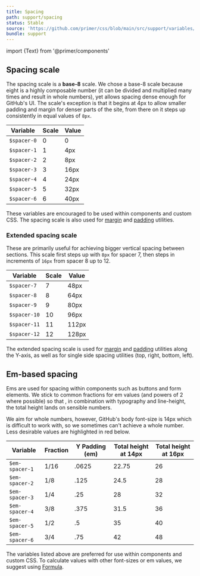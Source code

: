 ```yaml
---
title: Spacing
path: support/spacing
status: Stable
source: 'https://github.com/primer/css/blob/main/src/support/variables/layout.scss'
bundle: support
---
```


import {Text} from '@primer/components'

## Spacing scale

The spacing scale is a **base-8** scale. We chose a base-8 scale because eight is a highly composable number (it can be divided and multiplied many times and result in whole numbers), yet allows spacing dense enough for GitHub's UI. The scale's exception is that it begins at 4px to allow smaller padding and margin for denser parts of the site, from there on it steps up consistently in equal values of `8px`.

| Variable    | Scale | Value |
| ----------- | ----- | ----- |
| `$spacer-0` | 0     | 0     |
| `$spacer-1` | 1     | 4px   |
| `$spacer-2` | 2     | 8px   |
| `$spacer-3` | 3     | 16px  |
| `$spacer-4` | 4     | 24px  |
| `$spacer-5` | 5     | 32px  |
| `$spacer-6` | 6     | 40px  |

These variables are encouraged to be used within components and custom CSS. The spacing scale is also used for [margin](/utilities/margin) and [padding](/utilities/padding) utilities.

### Extended spacing scale

These are primarily useful for achieving bigger vertical spacing between sections. This scale first steps up with `8px` for spacer 7, then steps in increments of `16px` from spacer 8 up to 12.

| Variable     | Scale | Value |
| ------------ |-------|-------|
| `$spacer-7`  | 7     | 48px  |
| `$spacer-8`  | 8     | 64px  |
| `$spacer-9`  | 9     | 80px  |
| `$spacer-10` | 10    | 96px  |
| `$spacer-11` | 11    | 112px |
| `$spacer-12` | 12    | 128px |

The extended spacing scale is used for [margin](/utilities/margin) and [padding](/utilities/padding) utilities along the Y-axis, as well as for single side spacing utilities (top, right, bottom, left).

## Em-based spacing

Ems are used for spacing within components such as buttons and form elements. We stick to common fractions for em values (and powers of 2 where possible) so that , in combination with typography and line-height, the total height lands on sensible numbers.

We aim for whole numbers, however, GitHub's body font-size is 14px which is difficult to work with, so we sometimes can't achieve a whole number. Less desirable values are highlighted in <Text color="red.5">red</Text> below.

| Variable       | Fraction | Y Padding (em) | Total height at 14px             | Total height at 16px |
| -------------- | -------- | -------------- | -------------------------------- | -------------------- |
| `$em-spacer-1` | 1/16     | .0625          | <Text color="red.5">22.75</Text> | 26                   |
| `$em-spacer-2` | 1/8      | .125           | <Text color="red.5">24.5</Text>  | 28                   |
| `$em-spacer-3` | 1/4      | .25            | 28                               | 32                   |
| `$em-spacer-4` | 3/8      | .375           | <Text color="red.5">31.5</Text>  | 36                   |
| `$em-spacer-5` | 1/2      | .5             | 35                               | 40                   |
| `$em-spacer-6` | 3/4      | .75            | 42                               | 48                   |

The variables listed above are preferred for use within components and custom CSS. To calculate values with other font-sizes or em values, we suggest using [Formula](https://jxnblk.github.io/formula/).
